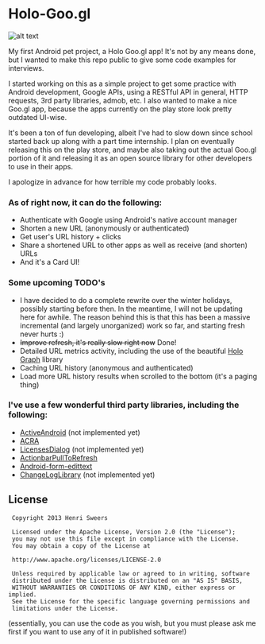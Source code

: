 Holo-Goo.gl
===========

![alt text](https://raw.github.com/pandanomic/Holo-Goo.gl/master/src/main/res/drawable-xxhdpi/ic_launcher.png "Holo Goo.gl")

My first Android pet project, a Holo Goo.gl app! It's not by any means done, but I wanted to make this repo public to give some code examples for interviews.

I started working on this as a simple project to get some practice with Android development, Google APIs, using a RESTful API in general, HTTP requests, 3rd party libraries, admob, etc. I also wanted to make a nice Goo.gl app, because the apps currently on the play store look pretty outdated UI-wise.

It's been a ton of fun developing, albeit I've had to slow down since school started back up along with a part time internship. I plan on eventually releasing this on the play store, and maybe also taking out the actual Goo.gl portion of it and releasing it as an open source library for other developers to use in their apps.

I apologize in advance for how terrible my code probably looks.

### As of right now, it can do the following: 
* Authenticate with Google using Android's native account manager
* Shorten a new URL (anonymously or authenticated)
* Get user's URL history + clicks
* Share a shortened URL to other apps as well as receive (and shorten) URLs
* And it's a Card UI!

### Some upcoming TODO's
* I have decided to do a complete rewrite over the winter holidays, possibly starting before then. In the meantime, I will not be updating here for awhile. The reason behind this is that this has been a massive incremental (and largely unorganized) work so far, and starting fresh never hurts :)
* ~~Improve refresh, it's really slow right now~~ Done!
* Detailed URL metrics activity, including the use of the beautiful [Holo Graph](https://bitbucket.org/danielnadeau/holographlibrary) library
* Caching URL history (anonymous and authenticated)
* Load more URL history results when scrolled to the bottom (it's a paging thing)

### I've use a few wonderful third party libraries, including the following:
* [ActiveAndroid](https://github.com/pardom/ActiveAndroid) (not implemented yet)
* [ACRA](https://github.com/ACRA/acra)
* [LicensesDialog](https://github.com/PSDev/LicensesDialog) (not implemented yet)
* [ActionbarPullToRefresh](https://github.com/chrisbanes/ActionBar-PullToRefresh)
* [Android-form-edittext](https://github.com/vekexasia/android-form-edittext)
* [ChangeLogLibrary](https://github.com/gabrielemariotti/changeloglib) (not implemented yet)

## License

     Copyright 2013 Henri Sweers
     
     Licensed under the Apache License, Version 2.0 (the "License");
     you may not use this file except in compliance with the License.
     You may obtain a copy of the License at
     
     http://www.apache.org/licenses/LICENSE-2.0
     
     Unless required by applicable law or agreed to in writing, software
     distributed under the License is distributed on an "AS IS" BASIS,
     WITHOUT WARRANTIES OR CONDITIONS OF ANY KIND, either express or implied.
     See the License for the specific language governing permissions and
     limitations under the License.
     

(essentially, you can use the code as you wish, but you must please ask me first if you want to use any of it in published software!)
